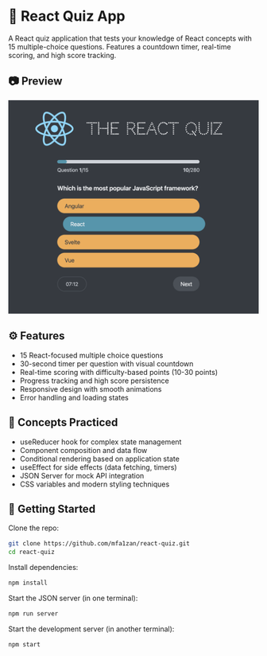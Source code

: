 # 🧠 React Quiz App

A React quiz application that tests your knowledge of React concepts with 15 multiple-choice questions. Features a countdown timer, real-time scoring, and high score tracking.

## 📷 Preview
![Web Page Screenshot](./assets/Preview.png)

## ⚙️ Features 

- 15 React-focused multiple choice questions
- 30-second timer per question with visual countdown
- Real-time scoring with difficulty-based points (10-30 points)
- Progress tracking and high score persistence
- Responsive design with smooth animations
- Error handling and loading states

## 🧠 Concepts Practiced

- useReducer hook for complex state management
- Component composition and data flow
- Conditional rendering based on application state
- useEffect for side effects (data fetching, timers)
- JSON Server for mock API integration
- CSS variables and modern styling techniques

## 🚀 Getting Started

Clone the repo:

```bash
git clone https://github.com/mfa1zan/react-quiz.git
cd react-quiz
```

Install dependencies:

```bash
npm install
```

Start the JSON server (in one terminal):

```bash
npm run server
```

Start the development server (in another terminal):

```bash
npm start
```
